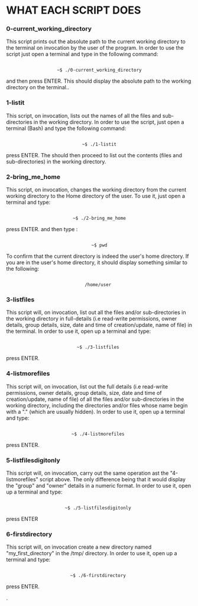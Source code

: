 # WHAT EACH SCRIPT DOES

### 0-current_working_directory 
This script prints out the absolute path to the current working directory to the terminal on invocation by the user of the program. In order to use the script just open a terminal and type in the following command:

<p align="center">
<code>
~$ ./0-current_working_directory
</code>	
</p>



and then press ENTER. This should display the absolute path to the working directory on the terminal..

### 1-listit 
This script, on invocation, lists out the names of all the files and sub-directories in the working directory. In order to use the script, just open a terminal (Bash) and type the following command: 

<p align="center">
<code>
~$ ./1-listit
</code>	
</p>


press ENTER. The should then proceed to list out the contents (files and sub-directories) in the working directory.

### 2-bring_me_home 
This script, on invocation, changes the working directory from the current working directory to the Home directory of the user. To use it, just open a terminal and type: 


<p align="center">
	
<code>
~$ ./2-bring_me_home
</code>
</p>

press ENTER. and then type :

<p align="center">
<code>  
~$ pwd
</code>
</p>
<p align="center">
	
</p>

To confirm that the current directory is indeed the user's home directory. If you are in the user's home directory, it should display something similar to the following: 

<p align="center">
<code>
 /home/user  
</code>
</p>


### 3-listfiles
This script will, on invocation, list out all the files and/or sub-directories in the working directory in full-details (i.e read-write permissions, owner details, group details, size, date and time of creation/update, name of file) in the terminal. In order to use it, open up a terminal and type:

<p align="center">
<code>
 ~$ ./3-listfiles  
</code>
</p>

press ENTER.


### 4-listmorefiles
This script will, on invocation, list out the full details (i.e read-write permissions, owner details, group details, size, date and time of creation/update, name of file) of all the files and/or sub-directories in the working directory, including the directories and/or files whose name begin with a "." (which are usually hidden). In order to use it, open up a terminal and type: 

<p align="center">
<code>
 ~$ ./4-listmorefiles  
</code>
</p>

press ENTER.


### 5-listfilesdigitonly
This script will, on invocation, carry out the same operation ast the "4-listmorefiles" script above. The only difference being that it would display the "group" and "owner" details in a numeric format. In order to use it, open up a terminal and type:

<p align="center">
<code>
 ~$ ./5-listfilesdigitonly  
</code>
</p>

press ENTER

### 6-firstdirectory
This script will, on invocation create a new directory named "my_first_directory" in the /tmp/ directory. In order to use it, open up a terminal and type:


<p align="center">
<code>
 ~$ ./6-firstdirectory  
</code>
</p>

press ENTER.







. 
